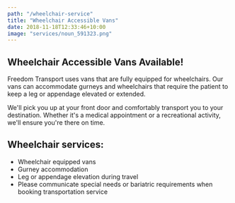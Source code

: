 ```yaml
---
path: "/wheelchair-service"
title: "Wheelchair Accessible Vans"
date: 2018-11-18T12:33:46+10:00
image: "services/noun_591323.png"
---
```


## Wheelchair Accessible Vans Available!

Freedom Transport uses vans that are fully equipped for wheelchairs. Our vans can accommodate gurneys and wheelchairs that require the patient to keep a leg or appendage elevated or extended.

We'll pick you up at your front door and comfortably transport you to your destination. Whether it's a medical appointment or a recreational activity, we'll ensure you're there on time.

## Wheelchair services:

- Wheelchair equipped vans
- Gurney accommodation
- Leg or appendage elevation during travel
- Please communicate special needs or bariatric requirements when booking transportation service

